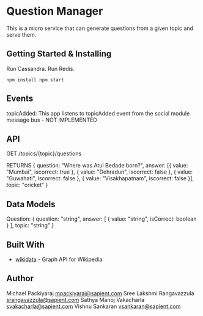 # Question Manager

This is a micro service that can generate questions from a given topic and serve them.


## Getting Started & Installing
Run Cassandra.
Run Redis.

`
npm install
npm start
`

## Events
topicAdded: This app listens to topicAdded event from the social module
message bus - NOT IMPLEMENTED

## API
GET /topics/{topic}/questions

RETURNS
{
    question: "Where was Atul Bedade born?",
    answer: [{
            value: "Mumbai",
            iscorrect: true
        },
        {
            value: "Dehradun",
            iscorrect: false
        },
        {
            value: "Guwahati",
            iscorrect: false
        },
        {
            value: "Visakhapatnam",
            iscorrect: false
        }],
    topic: "cricket"
}

## Data Models
Question:
{
    question: "string",
    answer: [ 
        {
            value: "string",
            isCorrect: boolean
        }
    ],
    topic: "string"
}

## Built With

* [wikidata](https://query.wikidata.org/) - Graph API for Wikipedia

## Author
Michael Packiyaraj <mpackiyaraj@sapient.com>
Sree Lakshmi Rangavazzula <srangavazzula@sapient.com>
Sathya Manoj Vakacharla <svakacharla@sapient.com>
Vishnu Sankaran <vsankaran@sapient.com>